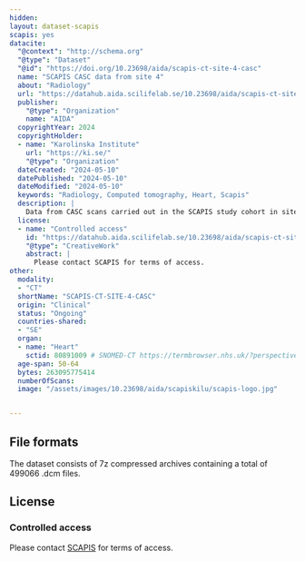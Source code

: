 ```yaml
---
hidden: 
layout: dataset-scapis
scapis: yes
datacite:
  "@context": "http://schema.org"
  "@type": "Dataset"
  "@id": "https://doi.org/10.23698/aida/scapis-ct-site-4-casc"
  name: "SCAPIS CASC data from site 4"
  about: "Radiology"
  url: "https://datahub.aida.scilifelab.se/10.23698/aida/scapis-ct-site-4-casc"
  publisher:
    "@type": "Organization"
    name: "AIDA"
  copyrightYear: 2024
  copyrightHolder:
  - name: "Karolinska Institute"
    url: "https://ki.se/"
    "@type": "Organization"
  dateCreated: "2024-05-10"
  datePublished: "2024-05-10"
  dateModified: "2024-05-10"
  keywords: "Radiology, Computed tomography, Heart, Scapis"
  description: |
    Data from CASC scans carried out in the SCAPIS study cohort in site 4. SCAPIS has recruited 25000 men and women aged 50 to 64 years with detailed imaging and functional analyses of cardiovascular and pulmonary systems. The data was collected at six university hospitals in Sweden (Uppsala, Umeå, Linköping, Malmö/Lund, Gothenburg and Stockholm).  
  license:
  - name: "Controlled access"
    id: "https://datahub.aida.scilifelab.se/10.23698/aida/scapis-ct-site-4-casc#controlled-access"
    "@type": "CreativeWork"
    abstract: |
      Please contact SCAPIS for terms of access.
other:
  modality:
  - "CT"
  shortName: "SCAPIS-CT-SITE-4-CASC"
  origin: "Clinical"
  status: "Ongoing"
  countries-shared:
  - "SE"
  organ:
  - name: "Heart"
    sctid: 80891009 # SNOMED-CT https://termbrowser.nhs.uk/?perspective=full&conceptId1=80891009&edition=uk-edition&release=v20240731&server=https://termbrowser.nhs.uk/sct-browser-api/snomed&langRefset=999000681000001101,999001251000000103
  age-span: 50-64
  bytes: 263095775414
  numberOfScans: 
  image: "/assets/images/10.23698/aida/scapiskilu/scapis-logo.jpg"


---
```

## File formats
The dataset consists of 7z compressed archives containing a total of 499066 .dcm files.

## License
### Controlled access
Please contact [SCAPIS](/datasets/scapis/#access) for terms of access.
